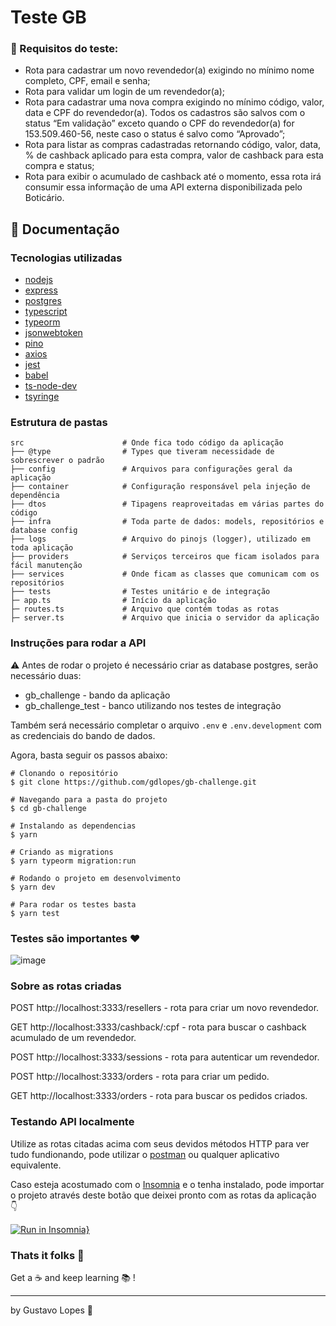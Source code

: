 # Teste GB

### :rocket: Requisitos do teste:
- Rota para cadastrar um novo revendedor(a) exigindo no mínimo nome completo, CPF,
email e senha;
- Rota para validar um login de um revendedor(a);
- Rota para cadastrar uma nova compra exigindo no mínimo código, valor, data e CPF do revendedor(a). Todos os cadastros são salvos com o status “Em validação” exceto
quando o CPF do revendedor(a) for 153.509.460-56, neste caso o status é salvo como
“Aprovado”;
- Rota para listar as compras cadastradas retornando código, valor, data, % de cashback
aplicado para esta compra, valor de cashback para esta compra e status;
- Rota para exibir o acumulado de cashback até o momento, essa rota irá consumir essa
informação de uma API externa disponibilizada pelo Boticário.

## :scroll: Documentação

### Tecnologias utilizadas

- [nodejs](https://nodejs.org/en/)
- [express](https://expressjs.com/pt-br/)
- [postgres](https://www.postgresql.org/)
- [typescript](https://www.typescriptlang.org/)
- [typeorm](https://typeorm.io/#/)
- [jsonwebtoken](https://jwt.io/)
- [pino](https://github.com/pinojs/pino)
- [axios](https://github.com/axios/axios)
- [jest](https://jestjs.io/)
- [babel](https://babeljs.io/)
- [ts-node-dev](https://www.npmjs.com/package/ts-node-dev)
- [tsyringe](https://github.com/microsoft/tsyringe)


### Estrutura de pastas

``` 
src                      # Onde fica todo código da aplicação
├── @type                # Types que tiveram necessidade de sobrescrever o padrão
├── config               # Arquivos para configurações geral da aplicação
├── container            # Configuração responsável pela injeção de dependência
├── dtos                 # Tipagens reaproveitadas em várias partes do código
├── infra                # Toda parte de dados: models, repositórios e database config
├── logs                 # Arquivo do pinojs (logger), utilizado em toda aplicação
├── providers            # Serviços terceiros que ficam isolados para fácil manutenção
├── services             # Onde ficam as classes que comunicam com os repositórios
├── tests                # Testes unitário e de integração
├─ app.ts                # Início da aplicação
├─ routes.ts             # Arquivo que contém todas as rotas
├─ server.ts             # Arquivo que inicia o servidor da aplicação
```

### Instruções para rodar a API

:warning: Antes de rodar o projeto é necessário criar as database postgres, serão necessário duas:
- gb_challenge - bando da aplicação
- gb_challenge_test - banco utilizando nos testes de integração

Também será necessário completar o arquivo `.env` e `.env.development` com as credenciais do bando de dados.

Agora, basta seguir os passos abaixo:

```
# Clonando o repositório
$ git clone https://github.com/gdlopes/gb-challenge.git

# Navegando para a pasta do projeto
$ cd gb-challenge

# Instalando as dependencias
$ yarn

# Criando as migrations
$ yarn typeorm migration:run

# Rodando o projeto em desenvolvimento
$ yarn dev

# Para rodar os testes basta
$ yarn test
```

### Testes são importantes :heart:
![image](https://user-images.githubusercontent.com/39420270/105110636-c36d0800-5a9d-11eb-8779-ec0211fd9d1e.png)


### Sobre as rotas criadas

POST http://localhost:3333/resellers - rota para criar um novo revendedor.

GET http://localhost:3333/cashback/:cpf - rota para buscar o cashback acumulado de um revendedor.

POST http://localhost:3333/sessions - rota para autenticar um revendedor.

POST http://localhost:3333/orders - rota para criar um pedido.

GET http://localhost:3333/orders - rota para buscar os pedidos criados.

### Testando API localmente

Utilize as rotas citadas acima com seus devidos métodos HTTP para ver tudo fundionando, pode utilizar o [postman](https://www.postman.com/) ou qualquer aplicativo equivalente.

Caso esteja acostumado com o [Insomnia](https://insomnia.rest/) e o tenha instalado, pode importar o projeto através deste botão que deixei pronto com as rotas da aplicação :point_down:

[![Run in Insomnia}](https://insomnia.rest/images/run.svg)](https://insomnia.rest/run/?label=GB%20Challenge&uri=https%3A%2F%2Fgithub.com%2Fgdlopes%2Fgb-challenge%2Fblob%2Fmain%2FInsomnia_2021-01-19.json)


### Thats it folks :clap:
Get a :coffee: and keep learning :books: ! 

---

by Gustavo Lopes :tada:
